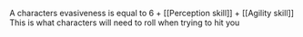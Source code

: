 A characters evasiveness is equal to 6 + [[Perception skill]] + [[Agility skill]]
This is what characters will need to roll when trying to hit you